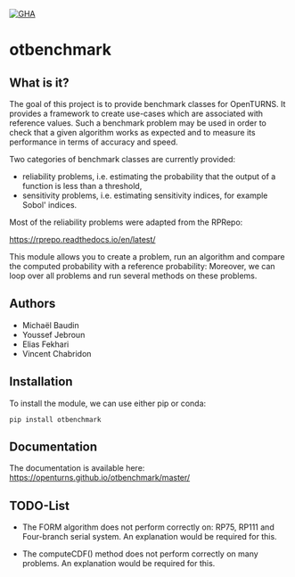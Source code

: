 [![GHA](https://github.com/openturns/otbenchmark/actions/workflows/build.yml/badge.svg?branch=master)](https://github.com/openturns/otbenchmark/actions/workflows/build.yml)

# otbenchmark

## What is it?

The goal of this project is to provide benchmark classes for OpenTURNS. 
It provides a framework to create use-cases which are associated with
reference values.
Such a benchmark problem may be used in order to check that a given
algorithm works as expected and to measure its performance in terms 
of accuracy and speed.

Two categories of benchmark classes are currently provided:
* reliability problems, i.e. estimating the probability that 
the output of a function is less than a threshold,
* sensitivity problems, i.e. estimating sensitivity indices, 
for example Sobol' indices.

Most of the reliability problems were adapted from the RPRepo:

https://rprepo.readthedocs.io/en/latest/

This module allows you to create a problem, run an algorithm and 
compare the computed probability with a reference probability: 
Moreover, we can loop over all problems and run several methods on these 
problems.

## Authors

* Michaël Baudin
* Youssef Jebroun
* Elias Fekhari
* Vincent Chabridon

## Installation

To install the module, we can use either pip or conda: 

```
pip install otbenchmark
```

## Documentation

The documentation is available here: https://openturns.github.io/otbenchmark/master/

## TODO-List

* The FORM algorithm does not perform correctly on: RP75, RP111
and Four-branch serial system.
An explanation would be required for this.

* The computeCDF() method does not perform correctly on many problems.
An explanation would be required for this.

